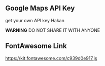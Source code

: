 ## Google Maps API Key

<!--AIzaSyBh15L6ZQVrZVsMjwAhb_3-X6bbgpSGtQk--> get your own API key Hakan

**WARNING**
DO NOT SHARE IT WITH ANYONE

## FontAwesome Link

https://kit.fontawesome.com/c939d0e917.js

